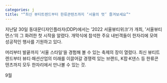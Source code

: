 ```yaml
---
categories: j
title: "“최신 뷰티트렌드부터 한류콘텐츠까지 ‘서울의 멋’ 즐겨보세요”"
---
```

지난달 30일 동대문디자인플라자(DDP)에서는 &rsquo;2022 서울뷰티위크&rsquo;가 개최,&nbsp;&rsquo;서울뷰티먼스&lsquo;의 그 화려한 첫 시작을 알렸다. 개막식에 참석한 주요 내빈객들이 한자리에 모여 성공적인 행사를 기원하고 있다.



머리부터 발끝까지 &rsquo;서울 스타일&lsquo;을 경험해 볼 수 있는 축제의 장이 열렸다. 최신 뷰티트렌드부터 뷰티&middot;패션산업의 미래를 이끌어갈 경쟁력 있는 브랜드, K팝&middot;K댄스 등 한류콘텐츠까지 모두 한자리에서 만나볼 수 있는 것.

9월 